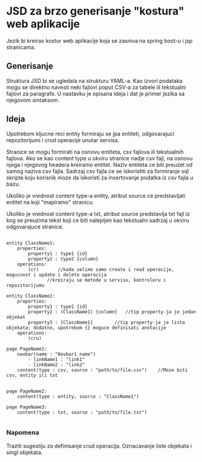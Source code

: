 # JSD za brzo generisanje "kostura" web aplikacije
Jezik bi kreirao kostur web aplikacije koja se zasniva na spring boot-u i jsp stranicama.

## Generisanje
Struktura JSD bi se ugledala na strukturu YAML-a. Kao izvori podataka mogu se direktno navesti neki fajlovi poput CSV-a za tabele ili tekstualni fajlovi za paragrafe. U nastavku je opisana ideja i dat je primer jezika sa njegovom sintaksom.


## Ideja

Upotrebom kljucne reci entity formiraju se jpa entiteti, odgovarajuci repozitorijumi i crud operacije unutar servisa.

Stranice se mogu formirati na osnovu entiteta, csv fajlova ili tekstualnih fajlova. 
Ako se kao content type u okviru stranice nadje csv fajl, na osnovu njega i njegovog headera kreiramo entitet. Naziv entiteta ce biti preuzet od samog naziva csv fajla. Sadrzaj csv fajla ce se iskoristiti za formiranje sql skripte koju korisnik moze da iskoristi za insertovanje podatka iz csv fajla u bazu. 

Ukoliko je vrednost content type-a entity, atribut source ce predstavljati entitet na koji "mapiramo" stranicu.

Ukoliko je vrednost content type-a txt, atribut source predstavlja txt fajl iz kog se preuzima tekst koji ce biti nalepljen kao tekstualni sadrzaj u okviru odgovarajuce stranice.


~~~		

entity ClassName1:
	properties:
		property1 : type1 {id}
		property2 : type2 {column}
	operations:
		(cr)       //kada zelimo samo create i read operacije, mogucnost i update i delete operacija
			   //kreiraju se metode u servisu, kontroleru i repozitorijumu

entity ClassName2:
	properties:
		property1 : type1 {id} 
		property2 : (ClassName1) {column}	//tip property-ja je jedan objekat
		property3 : [ClassName1]		//tip property-ja je lista objekata; dodatno, upotrebom {} moguce definisati anotacije 
	operations:
		(cru)

page PageName1: 
	navbar(name : "Navbar1 name")
		- linkName1 : "link1"
		- linkName2 : "link2"
	content(type : csv, source : "path/to/file.csv")	//Moze biti csv, entity ili txt
	
	
page PageName2: 
	content(type : entity, source : "ClassName1")
	
page PageName3: 
	content(type : txt, source : "path/to/file.txt")	
			
~~~


### Napomena

Traziti sugestiju za definisanje crud operacija.
Oznacavanje liste objekata i singl objekata.
